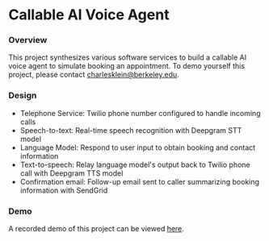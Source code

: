 # Callable AI Voice Agent
### Overview
This project synthesizes various software services to build a callable AI voice agent to simulate booking an appointment. To demo yourself this project, please contact charlesklein@berkeley.edu.
### Design
* Telephone Service: Twilio phone number configured to handle incoming calls
* Speech-to-text: Real-time speech recognition with Deepgram STT model
* Language Model: Respond to user input to obtain booking and contact information
* Text-to-speech: Relay language model's output back to Twilio phone call with Deepgram TTS model
* Confirmation email: Follow-up email sent to caller summarizing booking information with SendGrid
### Demo
A recorded demo of this project can be viewed [here](https://berkeley.zoom.us/rec/share/KxUl-sIX0vc7rPQlwWVQQI2SoK2V917ouo1uqazscwQ96mItCJGTJruS6uPiO33j.c7CftXajboP3NFzO).

